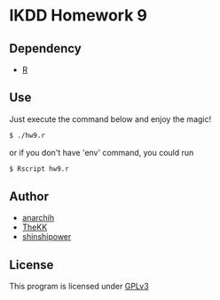 IKDD Homework 9
===============

Dependency
-------
* [R](http://www.r-project.org/)

Use
-----
Just execute the command below and enjoy the magic!

~~~ sh
$ ./hw9.r
~~~

or if you don't have 'env' command, you could run

~~~ sh
$ Rscript hw9.r
~~~

Author
------
* [anarchih](https://github.com/anarchih)
* [TheKK](https://github.com/thekk)
* [shinshipower](https://github.com/shinshipower)

License
-------
This program is licensed under [GPLv3](http://www.gnu.org/licenses/gpl-3.0.html)
